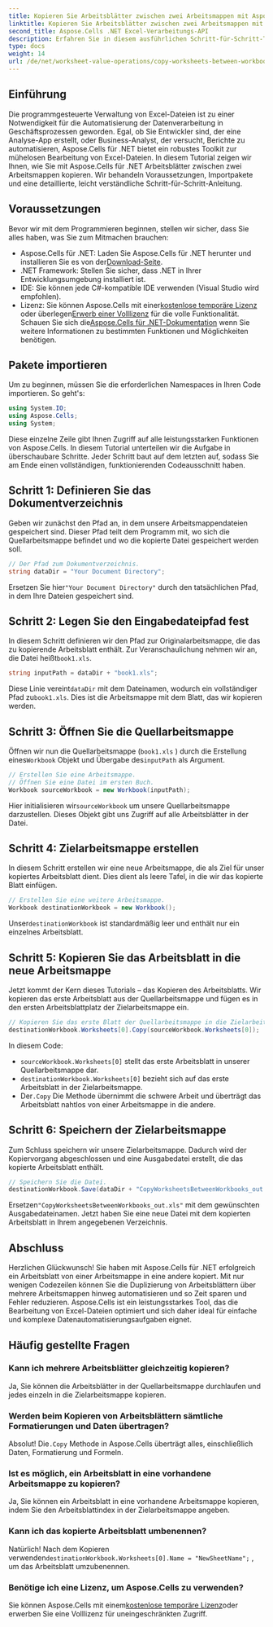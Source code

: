 ```yaml
---
title: Kopieren Sie Arbeitsblätter zwischen zwei Arbeitsmappen mit Aspose.Cells
linktitle: Kopieren Sie Arbeitsblätter zwischen zwei Arbeitsmappen mit Aspose.Cells
second_title: Aspose.Cells .NET Excel-Verarbeitungs-API
description: Erfahren Sie in diesem ausführlichen Schritt-für-Schritt-Tutorial, wie Sie mit Aspose.Cells für .NET Arbeitsblätter zwischen Excel-Arbeitsmappen kopieren. Perfekt für die Automatisierung von Excel-Prozessen.
type: docs
weight: 14
url: /de/net/worksheet-value-operations/copy-worksheets-between-workbooks/
---
```

## Einführung
Die programmgesteuerte Verwaltung von Excel-Dateien ist zu einer Notwendigkeit für die Automatisierung der Datenverarbeitung in Geschäftsprozessen geworden. Egal, ob Sie Entwickler sind, der eine Analyse-App erstellt, oder Business-Analyst, der versucht, Berichte zu automatisieren, Aspose.Cells für .NET bietet ein robustes Toolkit zur mühelosen Bearbeitung von Excel-Dateien. In diesem Tutorial zeigen wir Ihnen, wie Sie mit Aspose.Cells für .NET Arbeitsblätter zwischen zwei Arbeitsmappen kopieren. Wir behandeln Voraussetzungen, Importpakete und eine detaillierte, leicht verständliche Schritt-für-Schritt-Anleitung.
## Voraussetzungen
Bevor wir mit dem Programmieren beginnen, stellen wir sicher, dass Sie alles haben, was Sie zum Mitmachen brauchen:
-  Aspose.Cells für .NET: Laden Sie Aspose.Cells für .NET herunter und installieren Sie es von der[Download-Seite](https://releases.aspose.com/cells/net/).
- .NET Framework: Stellen Sie sicher, dass .NET in Ihrer Entwicklungsumgebung installiert ist.
- IDE: Sie können jede C#-kompatible IDE verwenden (Visual Studio wird empfohlen).
-  Lizenz: Sie können Aspose.Cells mit einer[kostenlose temporäre Lizenz](https://purchase.aspose.com/temporary-license/) oder überlegen[Erwerb einer Volllizenz](https://purchase.aspose.com/buy) für die volle Funktionalität.
 Schauen Sie sich die[Aspose.Cells für .NET-Dokumentation](https://reference.aspose.com/cells/net/) wenn Sie weitere Informationen zu bestimmten Funktionen und Möglichkeiten benötigen.
## Pakete importieren
Um zu beginnen, müssen Sie die erforderlichen Namespaces in Ihren Code importieren. So geht's:
```csharp
using System.IO;
using Aspose.Cells;
using System;
```
Diese einzelne Zeile gibt Ihnen Zugriff auf alle leistungsstarken Funktionen von Aspose.Cells.
In diesem Tutorial unterteilen wir die Aufgabe in überschaubare Schritte. Jeder Schritt baut auf dem letzten auf, sodass Sie am Ende einen vollständigen, funktionierenden Codeausschnitt haben.
## Schritt 1: Definieren Sie das Dokumentverzeichnis
Geben wir zunächst den Pfad an, in dem unsere Arbeitsmappendateien gespeichert sind. Dieser Pfad teilt dem Programm mit, wo sich die Quellarbeitsmappe befindet und wo die kopierte Datei gespeichert werden soll.
```csharp
// Der Pfad zum Dokumentverzeichnis.
string dataDir = "Your Document Directory";
```
 Ersetzen Sie hier`"Your Document Directory"` durch den tatsächlichen Pfad, in dem Ihre Dateien gespeichert sind.
## Schritt 2: Legen Sie den Eingabedateipfad fest
In diesem Schritt definieren wir den Pfad zur Originalarbeitsmappe, die das zu kopierende Arbeitsblatt enthält. Zur Veranschaulichung nehmen wir an, die Datei heißt`book1.xls`.
```csharp
string inputPath = dataDir + "book1.xls";
```
 Diese Linie vereint`dataDir` mit dem Dateinamen, wodurch ein vollständiger Pfad zu`book1.xls`. Dies ist die Arbeitsmappe mit dem Blatt, das wir kopieren werden.
## Schritt 3: Öffnen Sie die Quellarbeitsmappe
Öffnen wir nun die Quellarbeitsmappe (`book1.xls` ) durch die Erstellung eines`Workbook` Objekt und Übergabe des`inputPath` als Argument.
```csharp
// Erstellen Sie eine Arbeitsmappe.
// Öffnen Sie eine Datei im ersten Buch.
Workbook sourceWorkbook = new Workbook(inputPath);
```
 Hier initialisieren wir`sourceWorkbook` um unsere Quellarbeitsmappe darzustellen. Dieses Objekt gibt uns Zugriff auf alle Arbeitsblätter in der Datei.
## Schritt 4: Zielarbeitsmappe erstellen
In diesem Schritt erstellen wir eine neue Arbeitsmappe, die als Ziel für unser kopiertes Arbeitsblatt dient. Dies dient als leere Tafel, in die wir das kopierte Blatt einfügen.
```csharp
// Erstellen Sie eine weitere Arbeitsmappe.
Workbook destinationWorkbook = new Workbook();
```
 Unser`destinationWorkbook` ist standardmäßig leer und enthält nur ein einzelnes Arbeitsblatt.
## Schritt 5: Kopieren Sie das Arbeitsblatt in die neue Arbeitsmappe
Jetzt kommt der Kern dieses Tutorials – das Kopieren des Arbeitsblatts. Wir kopieren das erste Arbeitsblatt aus der Quellarbeitsmappe und fügen es in den ersten Arbeitsblattplatz der Zielarbeitsmappe ein.
```csharp
// Kopieren Sie das erste Blatt der Quellarbeitsmappe in die Zielarbeitsmappe.
destinationWorkbook.Worksheets[0].Copy(sourceWorkbook.Worksheets[0]);
```
In diesem Code:
- `sourceWorkbook.Worksheets[0]` stellt das erste Arbeitsblatt in unserer Quellarbeitsmappe dar.
- `destinationWorkbook.Worksheets[0]` bezieht sich auf das erste Arbeitsblatt in der Zielarbeitsmappe.
-  Der`.Copy` Die Methode übernimmt die schwere Arbeit und überträgt das Arbeitsblatt nahtlos von einer Arbeitsmappe in die andere.
## Schritt 6: Speichern der Zielarbeitsmappe
Zum Schluss speichern wir unsere Zielarbeitsmappe. Dadurch wird der Kopiervorgang abgeschlossen und eine Ausgabedatei erstellt, die das kopierte Arbeitsblatt enthält.
```csharp
// Speichern Sie die Datei.
destinationWorkbook.Save(dataDir + "CopyWorksheetsBetweenWorkbooks_out.xls");
```
 Ersetzen`"CopyWorksheetsBetweenWorkbooks_out.xls"` mit dem gewünschten Ausgabedateinamen. Jetzt haben Sie eine neue Datei mit dem kopierten Arbeitsblatt in Ihrem angegebenen Verzeichnis.

## Abschluss
Herzlichen Glückwunsch! Sie haben mit Aspose.Cells für .NET erfolgreich ein Arbeitsblatt von einer Arbeitsmappe in eine andere kopiert. Mit nur wenigen Codezeilen können Sie die Duplizierung von Arbeitsblättern über mehrere Arbeitsmappen hinweg automatisieren und so Zeit sparen und Fehler reduzieren. Aspose.Cells ist ein leistungsstarkes Tool, das die Bearbeitung von Excel-Dateien optimiert und sich daher ideal für einfache und komplexe Datenautomatisierungsaufgaben eignet.
## Häufig gestellte Fragen
### Kann ich mehrere Arbeitsblätter gleichzeitig kopieren?  
Ja, Sie können die Arbeitsblätter in der Quellarbeitsmappe durchlaufen und jedes einzeln in die Zielarbeitsmappe kopieren.
### Werden beim Kopieren von Arbeitsblättern sämtliche Formatierungen und Daten übertragen?  
 Absolut! Die`.Copy` Methode in Aspose.Cells überträgt alles, einschließlich Daten, Formatierung und Formeln.
### Ist es möglich, ein Arbeitsblatt in eine vorhandene Arbeitsmappe zu kopieren?  
Ja, Sie können ein Arbeitsblatt in eine vorhandene Arbeitsmappe kopieren, indem Sie den Arbeitsblattindex in der Zielarbeitsmappe angeben.
### Kann ich das kopierte Arbeitsblatt umbenennen?  
 Natürlich! Nach dem Kopieren verwenden`destinationWorkbook.Worksheets[0].Name = "NewSheetName";` , um das Arbeitsblatt umzubenennen.
### Benötige ich eine Lizenz, um Aspose.Cells zu verwenden?  
 Sie können Aspose.Cells mit einem[kostenlose temporäre Lizenz](https://purchase.aspose.com/temporary-license/)oder erwerben Sie eine Volllizenz für uneingeschränkten Zugriff.